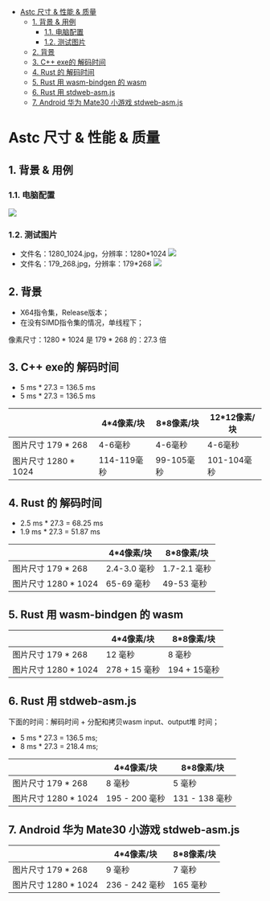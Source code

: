 - [Astc 尺寸 & 性能 & 质量](#astc-尺寸--性能--质量)
  - [1. 背景 & 用例](#1-背景--用例)
    - [1.1. 电脑配置](#11-电脑配置)
    - [1.2. 测试图片](#12-测试图片)
  - [2. 背景](#2-背景)
  - [3. C++ exe的 解码时间](#3-c-exe的-解码时间)
  - [4. Rust 的 解码时间](#4-rust-的-解码时间)
  - [5. Rust 用 wasm-bindgen 的 wasm](#5-rust-用-wasm-bindgen-的-wasm)
  - [6. Rust 用 stdweb-asm.js](#6-rust-用-stdweb-asmjs)
  - [7. Android 华为 Mate30 小游戏 stdweb-asm.js](#7-android-华为-mate30-小游戏-stdweb-asmjs)

# Astc 尺寸 & 性能 & 质量

## 1. 背景 & 用例

### 1.1. 电脑配置

![](../img/m_bafa6d484a1314ddc41d4d766a3f47d9_r.png)

### 1.2. 测试图片

* 文件名：1280_1024.jpg，分辨率：1280*1024
![](../img/m_34e82b6095b8b0eab742474886757b39_r.png)
* 文件名：179_268.jpg，分辨率：179*268
![](../img/m_a5c2c37eaed4555352ba48351bc7943d_r.png)

## 2. 背景

* X64指令集，Release版本；
* 在没有SIMD指令集的情况，单线程下；

像素尺寸：1280 * 1024 是 179 * 268 的：27.3 倍

## 3. C++ exe的 解码时间

* 5 ms * 27.3 = 136.5 ms
* 5 ms * 27.3 = 136.5 ms

||4*4像素/块|8*8像素/块|12*12像素/块|
|--|--|--|--|
|图片尺寸 179 * 268|4-6毫秒|4-6毫秒|4-6毫秒|
|图片尺寸 1280 * 1024|114-119毫秒|99-105毫秒|101-104毫秒|

## 4. Rust 的 解码时间

* 2.5 ms * 27.3 = 68.25 ms
* 1.9 ms * 27.3 = 51.87 ms

||4*4像素/块|8*8像素/块|
|--|--|--|
|图片尺寸 179 * 268|2.4-3.0 毫秒|1.7-2.1 毫秒|
|图片尺寸 1280 * 1024|65-69 毫秒|49-53 毫秒|

## 5. Rust 用 wasm-bindgen 的 wasm

||4*4像素/块|8*8像素/块|
|--|--|--|
|图片尺寸 179 * 268|12 毫秒|8 毫秒|
|图片尺寸 1280 * 1024| 278 + 15 毫秒| 194 + 15毫秒|

## 6. Rust 用 stdweb-asm.js

下面的时间：解码时间 + 分配和拷贝wasm input、output堆 时间；

+ 5 ms * 27.3 = 136.5 ms;
+ 8 ms * 27.3 = 218.4 ms;

||4*4像素/块|8*8像素/块|
|--|--|--|
|图片尺寸 179 * 268|8 毫秒|5 毫秒|
|图片尺寸 1280 * 1024| 195 - 200 毫秒| 131 - 138 毫秒|

## 7. Android 华为 Mate30 小游戏 stdweb-asm.js

||4*4像素/块|8*8像素/块|
|--|--|--|
|图片尺寸 179 * 268| 9 毫秒| 7 毫秒|
|图片尺寸 1280 * 1024| 236 - 242 毫秒| 165 毫秒|